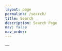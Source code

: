 ```yaml
---
layout: page
permalink: /search/
title: Search
description: Search Page
nav: false
nav_order: 
---
```


—
